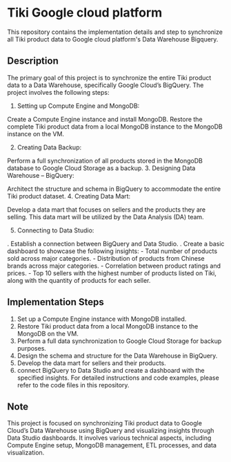 # Tiki Google cloud platform
This repository contains the implementation details and step to synchronize all Tiki product data to Google cloud platform's Data Warehouse Bigquery.
## Description
The primary goal of this project is to synchronize the entire Tiki product data to a Data Warehouse, specifically Google Cloud’s BigQuery. The project involves the following steps:

1. Setting up Compute Engine and MongoDB:

Create a Compute Engine instance and install MongoDB.
Restore the complete Tiki product data from a local MongoDB instance to the MongoDB instance on the VM.

2. Creating Data Backup:

Perform a full synchronization of all products stored in the MongoDB database to Google Cloud Storage as a backup.
3. Designing Data Warehouse – BigQuery:

Architect the structure and schema in BigQuery to accommodate the entire Tiki product dataset.
4. Creating Data Mart:

Develop a data mart that focuses on sellers and the products they are selling. This data mart will be utilized by the Data Analysis (DA) team.

5. Connecting to Data Studio:

  . Establish a connection between BigQuery and Data Studio.
  . Create a basic dashboard to showcase the following insights:
    - Total number of products sold across major categories.
    - Distribution of products from Chinese brands across major categories.
    - Correlation between product ratings and prices.
    - Top 10 sellers with the highest number of products listed on Tiki, along with the quantity of products for each seller.

## Implementation Steps
1. Set up a Compute Engine instance with MongoDB installed.
2. Restore Tiki product data from a local MongoDB instance to the MongoDB on the VM.
3. Perform a full data synchronization to Google Cloud Storage for backup purposes.
4. Design the schema and structure for the Data Warehouse in BigQuery.
5. Develop the data mart for sellers and their products.
6. connect BigQuery to Data Studio and create a dashboard with the specified insights.
For detailed instructions and code examples, please refer to the code files in this repository.

## Note
This project is focused on synchronizing Tiki product data to Google Cloud’s Data Warehouse using BigQuery and visualizing insights through Data Studio dashboards. It involves various technical aspects, including Compute Engine setup, MongoDB management, ETL processes, and data visualization.


